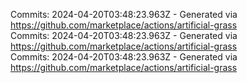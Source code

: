 Commits: 2024-04-20T03:48:23.963Z - Generated via https://github.com/marketplace/actions/artificial-grass
<br>
Commits: 2024-04-20T03:48:23.963Z - Generated via https://github.com/marketplace/actions/artificial-grass
<br>
Commits: 2024-04-20T03:48:23.963Z - Generated via https://github.com/marketplace/actions/artificial-grass
<br>
